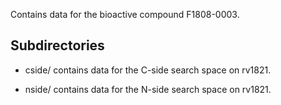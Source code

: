 Contains data for the bioactive compound F1808-0003.

## Subdirectories

- cside/ contains data for the C-side search space on rv1821.

- nside/ contains data for the N-side search space on rv1821.

